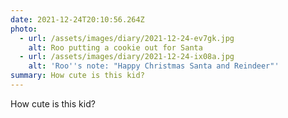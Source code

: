 ```yaml
---
date: 2021-12-24T20:10:56.264Z
photo:
  - url: /assets/images/diary/2021-12-24-ev7gk.jpg
    alt: Roo putting a cookie out for Santa
  - url: /assets/images/diary/2021-12-24-ix08a.jpg
    alt: 'Roo''s note: "Happy Christmas Santa and Reindeer"'
summary: How cute is this kid?
---
```

How cute is this kid?
